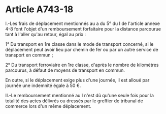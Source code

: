 # Article A743-18

I.-Les frais de déplacement mentionnés au a du 5° du I de l'article annexe 4-8 font l'objet d'un remboursement forfaitaire pour la distance parcourue tant à l'aller qu'au retour, égal au prix :

1° Du transport en 1re classe dans le mode de transport concerné, si le déplacement peut avoir lieu par chemin de fer ou par un autre service de transport en commun ;

2° Du transport ferroviaire en 1re classe, d'après le nombre de kilomètres parcourus, à défaut de moyens de transport en commun.

En outre, si le déplacement exige plus d'une journée, il est alloué par journée une indemnité égale à 50 €.

II.-Le remboursement mentionné au I n'est dû qu'une seule fois pour la totalité des actes délivrés ou dressés par le greffier de tribunal de commerce lors d'un même déplacement.
